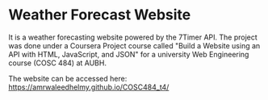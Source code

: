 # Weather Forecast Website

It is a weather forecasting website powered by the 7Timer API. The project was done under a Coursera Project course called "Build a Website using an API with HTML, JavaScript, and JSON" for a university Web Engineering course (COSC 484) at AUBH.

The website can be accessed here:
https://amrwaleedhelmy.github.io/COSC484_t4/
